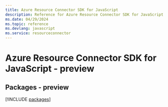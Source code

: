 ```yaml
---
title: Azure Resource Connector SDK for JavaScript
description: Reference for Azure Resource Connector SDK for JavaScript
ms.date: 04/29/2024
ms.topic: reference
ms.devlang: javascript
ms.service: resourceconnector
---
```

# Azure Resource Connector SDK for JavaScript - preview
## Packages - preview
[!INCLUDE [packages](resource-connector-index.md)]